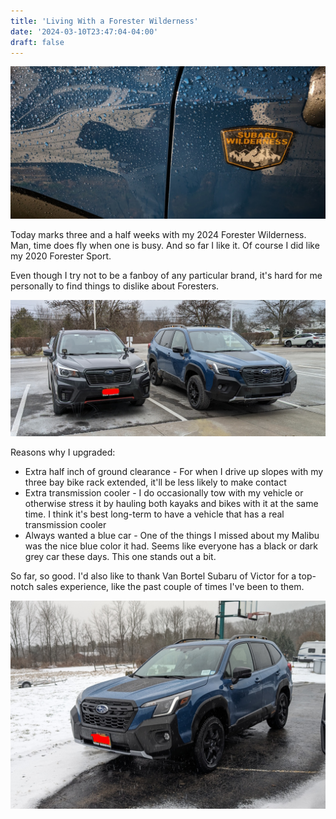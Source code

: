 ```yaml
---
title: 'Living With a Forester Wilderness'
date: '2024-03-10T23:47:04-04:00'
draft: false
---
```


![Subaru Wilderness emblem on a Geyser Blue Forester Wilderness](WildernessEmblem.jpg)

Today marks three and a half weeks with my 2024 Forester Wilderness. Man, time does fly when one is busy. And so far I like it. Of course I did like my 2020 Forester Sport.

Even though I try not to be a fanboy of any particular brand, it's hard for me personally to find things to dislike about Foresters.

![dark gray Subaru Forester Sport parked next to a blue Forester Wilderness](SubarusSideBySide.jpg)

Reasons why I upgraded:

- Extra half inch of ground clearance - For when I drive up slopes with my three bay bike rack extended, it'll be less likely to make contact
- Extra transmission cooler - I do occasionally tow with my vehicle or otherwise stress it by hauling both kayaks and bikes with it at the same time. I think it's best long-term to have a vehicle that has a real transmission cooler
- Always wanted a blue car - One of the things I missed about my Malibu was the nice blue color it had. Seems like everyone has a black or dark grey car these days. This one stands out a bit.

So far, so good. I'd also like to thank Van Bortel Subaru of Victor for a top-notch sales experience, like the past couple of times I've been to them.

![New Forester Wilderness parked on a blacktop driveway](NewForester.jpg)
